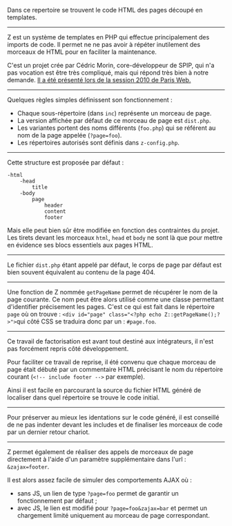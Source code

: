 Dans ce repertoire se trouvent le code HTML des pages découpé en templates.

---

Z est un système de templates en PHP qui effectue principalement des imports de code.
Il permet ne ne pas avoir à répéter inutilement des morceaux de HTML pour en faciliter la maintenance.

C'est un projet crée par Cédric Morin, core-développeur de SPIP, qui n'a pas vocation est être très compliqué, mais qui répond très bien à notre demande.
[Il a été présenté lors de la session 2010 de Paris Web.](http://www.yterium.net/Un-framework-HTML-est-il-possible)

---

Quelques règles simples définissent son fonctionnement :

 - Chaque sous-répertoire (dans `inc`) représente un morceau de page.
 - La version affichée par défaut de ce morceau de page est `dist.php`.
 - Les variantes portent des noms différents (`foo.php`) qui se référent au nom de la page appelée (`?page=foo`).
 - Les répertoires autorisés sont définis dans `z-config.php`.

---

Cette structure est proposée par défaut :

    -html
        -head
            title
        -body
            page
                header
                content
                footer
                
Mais elle peut bien sûr être modifiée en fonction des contraintes du projet.
Les tirets devant les morceaux `html`, `head` et `body` ne sont là que pour mettre en évidence ses blocs essentiels aux pages HTML.

---

Le fichier `dist.php` étant appelé par défaut, le corps de page par défaut est bien souvent équivalent au contenu de la page 404.

---

Une fonction de Z nommée `getPageName` permet de récupérer le nom de la page courante. Ce nom peut être alors utilisé comme une classe permettant d'identifier précisement les pages.
C'est ce qui est fait dans le répertoire `page` où on trouve : `<div id="page" class="<?php echo Z::getPageName();?>">`qui côté CSS se traduira donc par un : `#page.foo`.

---
 
Ce travail de factorisation est avant tout destiné aux intégrateurs, il n'est pas forcément repris côté développement.

Pour faciliter ce travail de reprise, il été convenu que chaque morceau de page était débuté par un commentaire HTML précisant le nom du répertoire courant (`<!-- include footer -->` par exemple).

Ainsi il est facile en parcourant la source du fichier HTML généré de localiser dans quel répertoire se trouve le code initial.

---

Pour préserver au mieux les identations sur le code généré, il est conseillé de ne pas indenter devant les includes et de finaliser les morceaux de code par un dernier retour chariot.

---

Z permet également de réaliser des appels de morceaux de page directement à l'aide d'un paramètre supplémentaire dans l'url : `&zajax=footer`.

Il est alors assez facile de simuler des comportements AJAX où :

 - sans JS, un lien de type `?page=foo` permet de garantir un fonctionnement par défaut ; 
 - avec JS, le lien est modifié pour `?page=foo&zajax=bar` et permet un chargement limité uniquement au morceau de page correspondant.